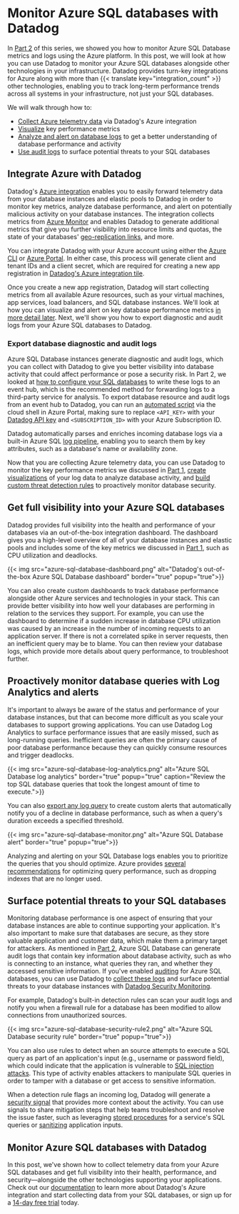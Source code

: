 # Monitor Azure SQL databases with Datadog

In [Part 2][p2-post] of this series, we showed you how to monitor Azure SQL Database metrics and logs using the Azure platform. In this post, we will look at how you can use Datadog to monitor your Azure SQL databases alongside other technologies in your infrastructure. Datadog provides turn-key integrations for Azure along with more than {{< translate key="integration_count" >}} other technologies, enabling you to track long-term performance trends across all systems in your infrastructure, not just your SQL databases. 

We will walk through how to:

- [Collect Azure telemetry data](#integrate-azure-with-datadog) via Datadog's Azure integration
- [Visualize](#get-full-visibility-into-your-azure-sql-databases) key performance metrics
- [Analyze and alert on database logs](#proactively-monitor-database-queries-with-log-analytics-and-alerts) to get a better understanding of database performance and activity
- [Use audit logs](#surface-potential-threats-to-your-sql-databases) to surface potential threats to your SQL databases

## Integrate Azure with Datadog
Datadog's [Azure integration](https://docs.datadoghq.com/integrations/azure/) enables you to easily forward telemetry data from your database instances and elastic pools to Datadog in order to monitor key metrics, analyze database performance, and alert on potentially malicious activity on your database instances. The integration collects metrics from [Azure Monitor](https://docs.microsoft.com/en-us/azure/azure-monitor/overview) and enables Datadog to generate additional metrics that give you further visibility into resource limits and quotas, the state of your databases' [geo-replication links](https://docs.microsoft.com/en-us/azure/azure-sql/database/active-geo-replication-overview), and more.

You can integrate Datadog with your Azure account using either the [Azure CLI](https://docs.datadoghq.com/integrations/azure/?tab=azurecliv20#installation) or [Azure Portal](https://docs.datadoghq.com/integrations/azure/?tab=azurecliv20#integrating-through-the-azure-portal). In either case, this process will generate client and tenant IDs and a client secret, which are required for creating a new app registration in [Datadog's Azure integration tile](https://app.datadoghq.com/account/settings#integrations/azure). 

Once you create a new app registration, Datadog will start collecting metrics from all available Azure resources, such as your virtual machines, app services, load balancers, and SQL database instances. We'll look at how you can visualize and alert on key database performance metrics [in more detail later](#get-full-visibility-into-your-azure-sql-databases). Next, we'll show you how to export diagnostic and audit logs from your Azure SQL databases to Datadog.

### Export database diagnostic and audit logs
Azure SQL Database instances generate diagnostic and audit logs, which you can collect with Datadog to give you better visibility into database activity that could affect performance or pose a security risk. In Part 2, we looked at [how to configure your SQL databases][p2-logs] to write these logs to an event hub, which is the recommended method for forwarding logs to a third-party service for analysis. To export database resource and audit logs from an event hub to Datadog, you can run an [automated script](https://docs.datadoghq.com/integrations/azure/?tab=azurecliv20#sending-activity-logs-from-azure-to-datadog) via the cloud shell in Azure Portal, making sure to replace `<API_KEY>` with your [Datadog API key](https://app.datadoghq.com/organization-settings/api-keys) and `<SUBSCRIPTION_ID>` with your Azure Subscription ID.

Datadog automatically parses and enriches incoming database logs via a built-in Azure SQL [log pipeline](https://docs.datadoghq.com/logs/log_configuration/pipelines/?tab=source#integration-pipelines), enabling you to search them by key attributes, such as a database's name or availability zone.  

Now that you are collecting Azure telemetry data, you can use Datadog to monitor the key performance metrics we discussed in [Part 1][p1-metrics], [create visualizations](#proactively-monitor-database-queries-with-log-analytics-and-alerts) of your log data to analyze database activity, and [build custom threat detection rules](#surface-potential-threats-to-your-sql-databases) to proactively monitor database security.

## Get full visibility into your Azure SQL databases
Datadog provides full visibility into the health and performance of your databases via an out-of-the-box integration dashboard. The dashboard gives you a high-level overview of all of your database instances and elastic pools and includes some of the key metrics we discussed in [Part 1][p1-metrics], such as CPU utilization and deadlocks. 


{{< img src="azure-sql-database-dashboard.png" alt="Datadog's out-of-the-box Azure SQL Database dashboard" border="true" popup="true">}} 

You can also create custom dashboards to track database performance alongside other Azure services and technologies in your stack. This can provide better visibility into how well your databases are performing in relation to the services they support. For example, you can use the dashboard to determine if a sudden increase in database CPU utilization was caused by an increase in the number of incoming requests to an application server. If there is not a correlated spike in server requests, then an inefficient query may be to blame. You can then review your database logs, which provide more details about query performance, to troubleshoot further.

## Proactively monitor database queries with Log Analytics and alerts
It's important to always be aware of the status and performance of your database instances, but that can become more difficult as you scale your databases to support growing applications. You can use Datadog Log Analytics to surface performance issues that are easily missed, such as long-running queries. Inefficient queries are often the primary cause of poor database performance because they can quickly consume resources and trigger deadlocks.


{{< img src="azure-sql-database-log-analytics.png" alt="Azure SQL Database log analytics" border="true" popup="true" caption="Review the top SQL database queries that took the longest amount of time to execute.">}} 

You can also [export any log query](https://docs.datadoghq.com/logs/explorer/export/) to create custom alerts that automatically notify you of a decline in database performance, such as when a query's duration exceeds a specified threshold.  


{{< img src="azure-sql-database-monitor.png" alt="Azure SQL Database alert" border="true" popup="true">}} 

Analyzing and alerting on your SQL Database logs enables you to prioritize the queries that you should optimize. Azure provides [several recommendations](https://docs.microsoft.com/en-us/azure/azure-sql/database/database-advisor-implement-performance-recommendations#performance-recommendation-options) for optimizing query performance, such as dropping indexes that are no longer used. 

## Surface potential threats to your SQL databases
Monitoring database performance is one aspect of ensuring that your database instances are able to continue supporting your application. It's also important to make sure that databases are secure, as they store valuable application and customer data, which make them a primary target for attackers. As mentioned in [Part 2][p2-auditing], Azure SQL Database can generate audit logs that contain key information about database activity, such as who is connecting to an instance, what queries they ran, and whether they accessed sensitive information. If you've enabled [auditing][p2-auditing] for Azure SQL databases, you can use Datadog to [collect these logs](#export-database-diagnostic-and-audit-logs) and surface potential threats to your database instances with [Datadog Security Monitoring](https://docs.datadoghq.com/security_platform/security_monitoring/). 

For example, Datadog's built-in detection rules can scan your audit logs and notify you when a firewall rule for a database has been modified to allow connections from unauthorized sources.

{{< img src="azure-sql-database-security-rule2.png" alt="Azure SQL Database security rule" border="true" popup="true">}} 

You can also use rules to detect when an source attempts to execute a SQL query as part of an application's input (e.g., username or password field), which could indicate that the application is vulnerable to [SQL injection attacks](https://docs.microsoft.com/en-us/sql/relational-databases/security/sql-injection?view=sql-server-ver15). This type of activity enables attackers to manipulate SQL queries in order to tamper with a database or get access to sensitive information. 

When a detection rule flags an incoming log, Datadog will generate a [security signal](https://www.datadoghq.com/blog/announcing-security-monitoring/#correlate-and-triage-security-signals) that provides more context about the activity. You can use signals to share mitigation steps that help teams troubleshoot and resolve the issue faster, such as leveraging [stored procedures](https://cheatsheetseries.owasp.org/cheatsheets/SQL_Injection_Prevention_Cheat_Sheet.html) for a service's SQL queries or [sanitizing](https://docs.microsoft.com/en-us/azure/security/develop/threat-modeling-tool-input-validation) application inputs.

## Monitor Azure SQL databases with Datadog
In this post, we've shown how to collect telemetry data from your Azure SQL databases and get full visibility into their health, performance, and security—alongside the other technologies supporting your applications. Check out our [documentation](https://docs.datadoghq.com/integrations/azure/) to learn more about Datadog's Azure integration and start collecting data from your SQL databases, or sign up for a <a href="#" class="sign-up-trigger">14-day free trial</a> today.

[p2-post]: /blog/azure-sql-analytics-for-azure-sql-database-monitoring/
[p2-logs]: /blog/azure-sql-analytics-for-azure-sql-database-monitoring/#collect-azure-sql-database-metrics-and-logs
[p1-metrics]: /blog/key-metrics-for-monitoring-azure-sql-database/
[p2-auditing]: /blog/azure-sql-analytics-for-azure-sql-database-monitoring/#review-audit-logs-in-log-analytics
